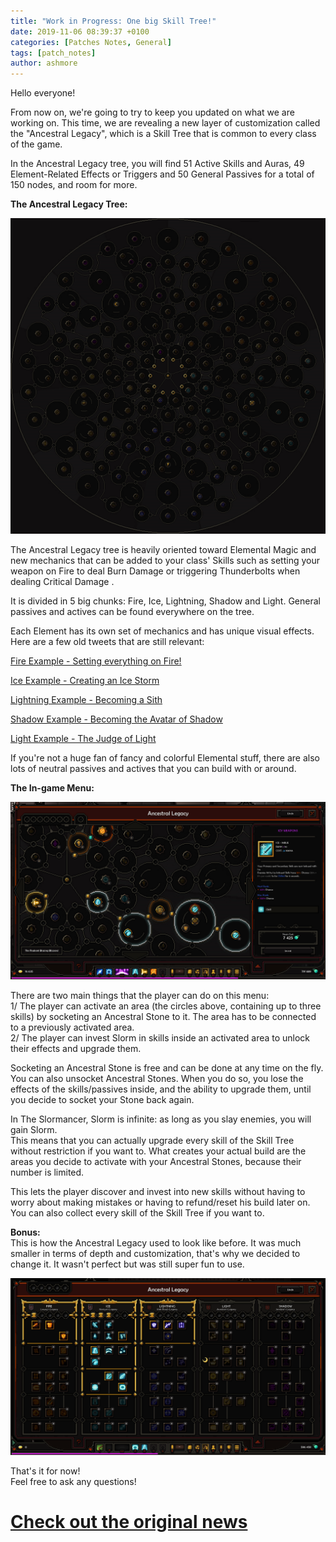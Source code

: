 ```yaml
---
title: "Work in Progress: One big Skill Tree!"
date: 2019-11-06 08:39:37 +0100
categories: [Patches Notes, General]
tags: [patch_notes]
author: ashmore
---
```

Hello everyone!  
  
From now on, we're going to try to keep you updated on what we are working on. This time, we are revealing a new layer of customization called the "Ancestral Legacy", which is a Skill Tree that is common to every class of the game.   
  
In the Ancestral Legacy tree, you will find 51 Active Skills and Auras, 49 Element-Related Effects or Triggers and 50 General Passives for a total of 150 nodes, and room for more.   
  
**The Ancestral Legacy Tree:**  
  
![](/assets/patch_notes/65565809b42113a7bf930aa960ecf6dc70f5883d)  
  
The Ancestral Legacy tree is heavily oriented toward Elemental Magic and new mechanics that can be added to your class' Skills such as setting your weapon on Fire to deal Burn Damage or triggering Thunderbolts when dealing Critical Damage .  
  
It is divided in 5 big chunks: Fire, Ice, Lightning, Shadow and Light. General passives and actives can be found everywhere on the tree.  
  
Each Element has its own set of mechanics and has unique visual effects.  
Here are a few old tweets that are still relevant:  
  
[Fire Example - Setting everything on Fire!](https://twitter.com/SlormiteStudios/status/1104377848314372107)  
  
[Ice Example - Creating an Ice Storm](https://twitter.com/SlormiteStudios/status/1106894188187131905)  
  
[Lightning Example - Becoming a Sith](https://twitter.com/SlormiteStudios/status/1109488535462133761)  
  
[Shadow Example - Becoming the Avatar of Shadow](https://twitter.com/SlormiteStudios/status/1114168369400492032)  
  
[Light Example - The Judge of Light](https://twitter.com/SlormiteStudios/status/1111649497376083968)  
  
If you're not a huge fan of fancy and colorful Elemental stuff, there are also lots of neutral passives and actives that you can build with or around.  
  
  
**The In-game Menu:**  
  
![](/assets/patch_notes/4d731f2a04662de335eebf9a3c599e4cad415405)  
  
There are two main things that the player can do on this menu:  
1/ The player can activate an area (the circles above, containing up to three skills) by socketing an Ancestral Stone to it. The area has to be connected to a previously activated area.  
2/ The player can invest Slorm in skills inside an activated area to unlock their effects and upgrade them.  
  
Socketing an Ancestral Stone is free and can be done at any time on the fly. You can also unsocket Ancestral Stones. When you do so, you lose the effects of the skills/passives inside, and the ability to upgrade them, until you decide to socket your Stone back again.  
  
In The Slormancer, Slorm is infinite: as long as you slay enemies, you will gain Slorm.  
This means that you can actually upgrade every skill of the Skill Tree without restriction if you want to. What creates your actual build are the areas you decide to activate with your Ancestral Stones, because their number is limited.  
  
This lets the player discover and invest into new skills without having to worry about making mistakes or having to refund/reset his build later on. You can also collect every skill of the Skill Tree if you want to.  
  
  
**Bonus:**  
This is how the Ancestral Legacy used to look like before. It was much smaller in terms of depth and customization, that's why we decided to change it. It wasn't perfect but was still super fun to use.  
  
![](/assets/patch_notes/0056649bc31c4b593b1440f53fc2fe03e57f8f8f)  
  
That's it for now!  
Feel free to ask any questions!  


# <a href="https://steamstore-a.akamaihd.net/news/externalpost/steam_community_announcements/2448197582014567502" target="_blank">Check out the original news</a>